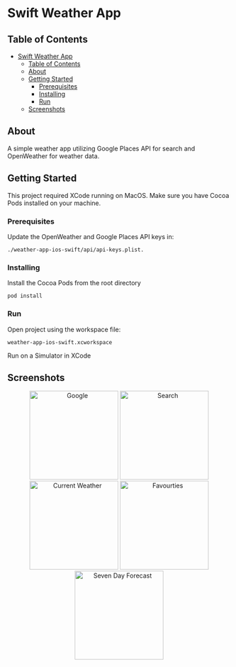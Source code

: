 # Swift Weather App

## Table of Contents

- [Swift Weather App](#swift-weather-app)
  - [Table of Contents](#table-of-contents)
  - [About](#about)
  - [Getting Started](#getting-started)
    - [Prerequisites](#prerequisites)
    - [Installing](#installing)
    - [Run](#run)
  - [Screenshots<a name = "screenshotd"></a>](#screenshots)

## About

A simple weather app utilizing Google Places API for search and OpenWeather for weather data.

## Getting Started

This project required XCode running on MacOS. Make sure you have Cocoa Pods installed on your machine.

### Prerequisites

Update the OpenWeather and Google Places API keys in:
```
./weather-app-ios-swift/api/api-keys.plist.
```

### Installing
Install the Cocoa Pods from the root directory

```
pod install
```

### Run
Open project using the workspace file:

```
weather-app-ios-swift.xcworkspace
```

Run on a Simulator in XCode

## Screenshots<a name = "screenshotd"></a>
<p align="center">  
 <img src="https://user-images.githubusercontent.com/48583281/120270970-c7335580-c2ed-11eb-8fd5-79149ed81c19.png" width=200 alt="Google">
 <img src="https://user-images.githubusercontent.com/48583281/120271243-55a7d700-c2ee-11eb-93e9-71b996e57104.png" width=200 alt="Search">
 <img src="https://user-images.githubusercontent.com/48583281/120271281-65bfb680-c2ee-11eb-8bcf-3fc58ca73bb8.png" width=200 alt="Current Weather">
 <img src="https://user-images.githubusercontent.com/48583281/120271382-969feb80-c2ee-11eb-898a-18a81ba31f86.png" width=200 alt="Favourties">
 <img src="https://user-images.githubusercontent.com/48583281/120271344-86880c00-c2ee-11eb-837c-ecb8e7c4ec9a.png" width=200 alt="Seven Day Forecast">
</p>
